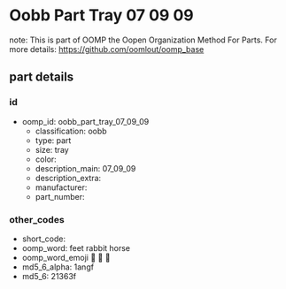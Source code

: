 # Oobb Part Tray 07 09 09  

note: This is part of OOMP the Oopen Organization Method For Parts. For more details: https://github.com/oomlout/oomp_base

##  part details





### id
* oomp_id: oobb_part_tray_07_09_09
  * classification: oobb
  * type: part
  * size: tray
  * color: 
  * description_main: 07_09_09
  * description_extra: 
  * manufacturer: 
  * part_number: 

### other_codes
* short_code: 
* oomp_word: feet rabbit horse
* oomp_word_emoji :feet: :rabbit: :horse:
* md5_6_alpha: 1angf
* md5_6: 21363f